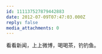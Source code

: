 ```yaml
---
id: 111137527879442883
date: 2012-07-09T07:47:03.000Z
reply: false
media_attachments: 0
---
```


看看新闻，上上微博，喝喝茶，钓钓鱼。

